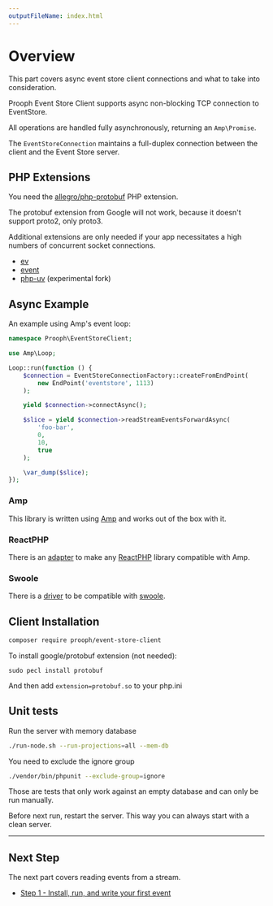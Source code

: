 ```yaml
---
outputFileName: index.html
---
```


# Overview

This part covers async event store client connections and what to take into consideration.

Prooph Event Store Client supports async non-blocking TCP connection to EventStore.

All operations are handled fully asynchronously, returning an `Amp\Promise`.

The `EventStoreConnection` maintains a full-duplex connection between the client and the Event Store server.

## PHP Extensions

You need the [allegro/php-protobuf](https://github.com/allegro/php-protobuf/) PHP extension.

The protobuf extension from Google will not work, because it doesn't support proto2, only proto3.

Additional extensions are only needed if your app necessitates a high numbers of concurrent socket connections.

- [ev](https://pecl.php.net/package/ev)
- [event](https://pecl.php.net/package/event)
- [php-uv](https://github.com/bwoebi/php-uv) (experimental fork)

## Async Example

An example using Amp's event loop:

```php
namespace Prooph\EventStoreClient;

use Amp\Loop;

Loop::run(function () {
    $connection = EventStoreConnectionFactory::createFromEndPoint(
        new EndPoint('eventstore', 1113)
    );

    yield $connection->connectAsync();

    $slice = yield $connection->readStreamEventsForwardAsync(
        'foo-bar',
        0,
        10,
        true
    );

    \var_dump($slice);
});
```

### Amp 

This library is written using [Amp](https://github.com/amphp/amp/) and works out of the box with it.

### ReactPHP

There is an [adapter](https://github.com/amphp/react-adapter) to make any [ReactPHP](https://github.com/reactphp/react/) library compatible with Amp.

### Swoole

There is a [driver](https://github.com/swoole/library/blob/master/src/Swoole/Driver/Amp.php) to be compatible with [swoole](https://github.com/swoole/swoole-src).

## Client Installation

```bash
composer require prooph/event-store-client
```

To install google/protobuf extension (not needed):

    sudo pecl install protobuf

And then add `extension=protobuf.so` to your php.ini

## Unit tests

Run the server with memory database

```bash
./run-node.sh --run-projections=all --mem-db
```

You need to exclude the ignore group

```bash
./vendor/bin/phpunit --exclude-group=ignore
```

Those are tests that only work against an empty database and can only be run manually.

Before next run, restart the server. This way you can always start with a clean server.

* * *

## Next Step

The next part covers reading events from a stream.

-   [Step 1 - Install, run, and write your first event](~/getting-started/install.md)
